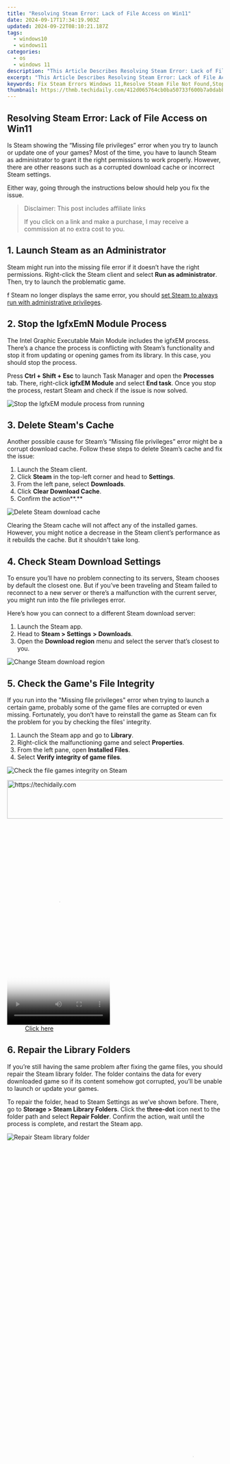 ```yaml
---
title: "Resolving Steam Error: Lack of File Access on Win11"
date: 2024-09-17T17:34:19.903Z
updated: 2024-09-22T08:10:21.187Z
tags:
  - windows10
  - windows11
categories:
  - os
  - windows 11
description: "This Article Describes Resolving Steam Error: Lack of File Access on Win11"
excerpt: "This Article Describes Resolving Steam Error: Lack of File Access on Win11"
keywords: Fix Steam Errors Windows 11,Resolve Steam File Not Found,Stop Steam Crash on Win11,Address Steam Lack Access Error,Unblock Steam File Issues Win11,Correct Steam Permission Problems,Enable Steam File Read Access 11
thumbnail: https://thmb.techidaily.com/412d065764cb0ba50733f600b7a0dabb6c2d4fd117a0cc25cd8642bbb251c9cc.png
---
```


## Resolving Steam Error: Lack of File Access on Win11

 Is Steam showing the “Missing file privileges” error when you try to launch or update one of your games? Most of the time, you have to launch Steam as administrator to grant it the right permissions to work properly. However, there are other reasons such as a corrupted download cache or incorrect Steam settings.

 Either way, going through the instructions below should help you fix the issue.

>  Disclaimer: This post includes affiliate links
>
>  If you click on a link and make a purchase, I may receive a commission at no extra cost to you.
>

## 1\. Launch Steam as an Administrator

 Steam might run into the missing file error if it doesn’t have the right permissions. Right-click the Steam client and select **Run as administrator**. Then, try to launch the problematic game.

 f Steam no longer displays the same error, you should [set Steam to always run with administrative privileges](https://www.makeuseof.com/tag/always-run-apps-administrator-windows/).

## 2\. Stop the IgfxEmN Module Process

 The Intel Graphic Executable Main Module includes the igfxEM process. There’s a chance the process is conflicting with Steam’s functionality and stop it from updating or opening games from its library. In this case, you should stop the process.

 Press **Ctrl + Shift + Esc** to launch Task Manager and open the **Processes** tab. There, right-click **igfxEM Module** and select **End task**. Once you stop the process, restart Steam and check if the issue is now solved.

![Stop the IgfxEM module process from running](https://static1.makeuseofimages.com/wordpress/wp-content/uploads/2023/06/igfxem-1.jpg)

## 3\. Delete Steam's Cache

 Another possible cause for Steam’s “Missing file privileges” error might be a corrupt download cache. Follow these steps to delete Steam’s cache and fix the issue:

1. Launch the Steam client.
2. Click **Steam** in the top-left corner and head to **Settings**.
3. From the left pane, select **Downloads**.
4. Click **Clear Download Cache**.
5. Confirm the action**.**

![Delete Steam download cache](https://static1.makeuseofimages.com/wordpress/wp-content/uploads/2023/06/steam-cache-1.jpg)

 Clearing the Steam cache will not affect any of the installed games. However, you might notice a decrease in the Steam client’s performance as it rebuilds the cache. But it shouldn't take long.

## 4\. Check Steam Download Settings

 To ensure you’ll have no problem connecting to its servers, Steam chooses by default the closest one. But if you’ve been traveling and Steam failed to reconnect to a new server or there’s a malfunction with the current server, you might run into the file privileges error.

 Here’s how you can connect to a different Steam download server:

1. Launch the Steam app.
2. Head to **Steam > Settings** **\> Downloads**.
3. Open the **Download region** menu and select the server that’s closest to you.

![Change Steam download region](https://static1.makeuseofimages.com/wordpress/wp-content/uploads/2023/06/steam-download-region-1.jpg)

## 5\. Check the Game's File Integrity

 If you run into the "Missing file privileges" error when trying to launch a certain game, probably some of the game files are corrupted or even missing. Fortunately, you don’t have to reinstall the game as Steam can fix the problem for you by checking the files' integrity.

1. Launch the Steam app and go to **Library**.
2. Right-click the malfunctioning game and select **Properties**.
3. From the left pane, open **Installed Files**.
4. Select **Verify integrity of game files**.

![Check the file games integrity on Steam](https://static1.makeuseofimages.com/wordpress/wp-content/uploads/2023/06/game-file-integrity-1.jpg)

<!-- affiliate ads begin -->
<a href="https://ephamedtechinc.pxf.io/c/5597632/2130530/26400" target="_top" id="2130530">
  <img src="//a.impactradius-go.com/display-ad/26400-2130530" border="0" alt="https://techidaily.com" width="728" height="90"/>
</a>
<img height="0" width="0" src="https://ephamedtechinc.pxf.io/i/5597632/2130530/26400" style="position:absolute;visibility:hidden;" border="0" />
<!-- affiliate ads end -->

<!-- affiliate ads begin -->
<span id="1770544">
					<video width="240" height="480" style="cursor:pointer"
           poster="//a.impactradius-go.com/display-clicktoplayimage/1770544.png"
           onclick="if(!this.playClicked){this.play();this.setAttribute('controls',true);this.playClicked=true;}">
	   <source src="//a.impactradius-go.com/display-ad/20702-1770544">
	   <img src="//a.impactradius-go.com/display-clicktoplayimage/1770544.png" style="border: none; height: 100%; width: 100%; object-fit: contain">
	</video>
	<div style="width:150px;text-align:center"><a href="javascript:window.open(decodeURIComponent('https%3A%2F%2Ftokenmetrics.sjv.io%2Fc%2F5597632%2F1770544%2F20702'), '_blank');void(0);">Click here</a></div>
</span>
<img height="0" width="0" src="https://imp.pxf.io/i/5597632/1770544/20702" style="position:absolute;visibility:hidden;" border="0" />
<!-- affiliate ads end -->

## 6\. Repair the Library Folders

 If you’re still having the same problem after fixing the game files, you should repair the Steam library folder. The folder contains the data for every downloaded game so if its content somehow got corrupted, you’ll be unable to launch or update your games.

 To repair the folder, head to Steam Settings as we’ve shown before. There, go to **Storage > Steam Library Folders**. Click the **three-dot** icon next to the folder path and select **Repair Folder**. Confirm the action, wait until the process is complete, and restart the Steam app.

![Repair Steam library folder](https://static1.makeuseofimages.com/wordpress/wp-content/uploads/2023/06/repair-folder-1.jpg)

<!-- affiliate ads begin -->
<span id="2135472">
					<video width="864" height="1536" style="cursor:pointer"
           poster="//a.impactradius-go.com/display-clicktoplayimage/2135472.png"
           onclick="if(!this.playClicked){this.play();this.setAttribute('controls',true);this.playClicked=true;}">
	   <source src="//a.impactradius-go.com/display-ad/18498-2135472">
	   <img src="//a.impactradius-go.com/display-clicktoplayimage/2135472.png" style="border: none; height: 100%; width: 100%; object-fit: contain">
	</video>
	<div style="width:540px;text-align:center"><a href="javascript:window.open(decodeURIComponent('https%3A%2F%2Funicoeye.pxf.io%2Fc%2F5597632%2F2135472%2F18498'), '_blank');void(0);">Click here</a></div>
</span>
<img height="0" width="0" src="https://imp.pxf.io/i/5597632/2135472/18498" style="position:absolute;visibility:hidden;" border="0" />
<!-- affiliate ads end -->

## 7\. Reinstall the Game

 If the game’s core files are corrupt or something went wrong during the last update, you might have no choice but to [uninstall and reinstall the Steam game](https://www.makeuseof.com/how-to-uninstall-steam-games-reinstall/). In case you can’t launch any game from your library, the problem might be with the Steam app. So, you can take this a step further and reinstall Steam on your computer.

## Fix Steam File Privileges on Windows

 It can be really frustrating when Steam is stopping you from taking a well-deserved break by playing your favorite games. If it’s not an issue with Steam servers, the above solutions should help you fix Steam’s error message.

 Now, if you want to enjoy gaming without any interruptions, you should know that you can appear offline on Steam, even when you’re online.

 Either way, going through the instructions below should help you fix the issue.

<span class="atpl-alsoreadstyle">Also read:</span>
<div><ul>
<li><a href="https://some-skills.techidaily.com/updated-supreme-creation-studio-test/"><u>[Updated] Supreme Creation Studio Test</u></a></li>
<li><a href="https://win11.techidaily.com/1726030317707-dvdusb/"><u>「市販・レンタルDVDからUSBメモリーへのコピー方法：自動コピーガイド」</u></a></li>
<li><a href="https://win11.techidaily.com/2024youtube3/"><u>「最新推奨」:2024年に流行するYouTubeライブ記録用フリーツールベスト3選び</u></a></li>
<li><a href="https://win11.techidaily.com/1726030303703-windows-foto/"><u>「WINDOWS FOTOを使った簡単なビデオ編集手順」</u></a></li>
<li><a href="https://youtube-docs.techidaily.com/approved-laughters-launchpad-7-funny-video-frameworks-for-comedians/"><u>2024 Approved Laughter's Launchpad 7 Funny Video Frameworks for Comedians</u></a></li>
<li><a href="https://win11.techidaily.com/2024gif/"><u>2024年度の最新版:優れた高解像度GIF作成ツールをご紹介</u></a></li>
<li><a href="https://youtube-clips.techidaily.com/247-real-time-follower-analysis-for-2024/"><u>24/7 Real-Time Follower Analysis for 2024</u></a></li>
<li><a href="https://screen-capture.techidaily.com/in-2024-premier-screenshots-software-for-linux-users/"><u>In 2024, Premier Screenshots Software for Linux Users</u></a></li>
<li><a href="https://win-answers.techidaily.com/installing-the-newest-logitech-g403-software-on-your-computer/"><u>Installing the Newest Logitech G403 Software on Your Computer</u></a></li>
<li><a href="https://some-guidance.techidaily.com/the-ultimate-review-of-logitech-keys-to-go-2-evaluating-its-stand-as-a-minimalistic-upgrade/"><u>The Ultimate Review of Logitech Keys-To-Go 2: Evaluating Its Stand as a Minimalistic Upgrade</u></a></li>
<li><a href="https://some-tips.techidaily.com/transformar-archivos-qt-directamente-en-gifs-gratis-y-faciles-el-mejor-herramienta-online-de-movavi/"><u>Transformar Archivos QT Directamente en GIFs Gratis Y Fáciles: El Mejor Herramienta Online De Movavi</u></a></li>
<li><a href="https://win11.techidaily.com/1726030019491-dvd/"><u>ワンダーフォックス DVDビデオ変換機能で動画視聴手順</u></a></li>
</ul></div>

<ins class="adsbygoogle"
      style="display:block"
      data-ad-client="ca-pub-7571918770474297"
      data-ad-slot="8358498916"
      data-ad-format="auto"
      data-full-width-responsive="true"></ins>
    